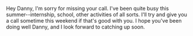 Hey Danny, I'm sorry for missing your call. I've been quite busy this summer--internship, school, other activities of all sorts. I'll try and give you a call sometime this weekend if that's good with you. I hope you've been doing well Danny, and I look forward to catching up soon.